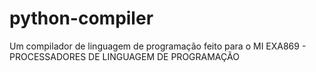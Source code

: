 # python-compiler
Um compilador de linguagem de programação feito para o MI EXA869 - PROCESSADORES DE LINGUAGEM DE PROGRAMAÇÃO
